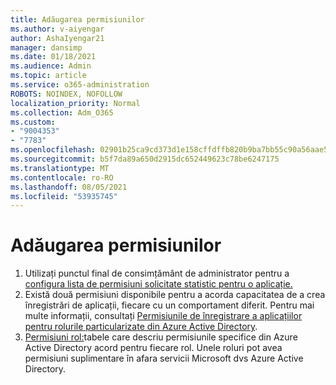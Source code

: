 ```yaml
---
title: Adăugarea permisiunilor
ms.author: v-aiyengar
author: AshaIyengar21
manager: dansimp
ms.date: 01/18/2021
ms.audience: Admin
ms.topic: article
ms.service: o365-administration
ROBOTS: NOINDEX, NOFOLLOW
localization_priority: Normal
ms.collection: Adm_O365
ms.custom:
- "9004353"
- "7783"
ms.openlocfilehash: 02901b25ca9cd373d1e158cffdffb820b9ba7bb55c90a56aae57807a2e932192
ms.sourcegitcommit: b5f7da89a650d2915dc652449623c78be6247175
ms.translationtype: MT
ms.contentlocale: ro-RO
ms.lasthandoff: 08/05/2021
ms.locfileid: "53935745"
---
```

# <a name="add-permissions"></a>Adăugarea permisiunilor

1. Utilizați punctul final de consimțământ de administrator pentru a [configura lista de permisiuni solicitate statistic pentru o aplicație.](https://docs.microsoft.com/azure/active-directory/develop/v2-permissions-and-consent#to-configure-the-list-of-statically-requested-permissions-for-an-application)
1. Există două permisiuni disponibile pentru a acorda capacitatea de a crea înregistrări de aplicații, fiecare cu un comportament diferit. Pentru mai multe informații, consultați [Permisiunile de înregistrare a aplicațiilor pentru rolurile particularizate din Azure Active Directory](https://docs.microsoft.com/azure/active-directory/roles/custom-available-permissions).
1. [Permisiuni rol:](https://docs.microsoft.com/azure/active-directory/roles/permissions-reference#role-permissions)tabele care descriu permisiunile specifice din Azure Active Directory acord pentru fiecare rol. Unele roluri pot avea permisiuni suplimentare în afara servicii Microsoft dvs Azure Active Directory.